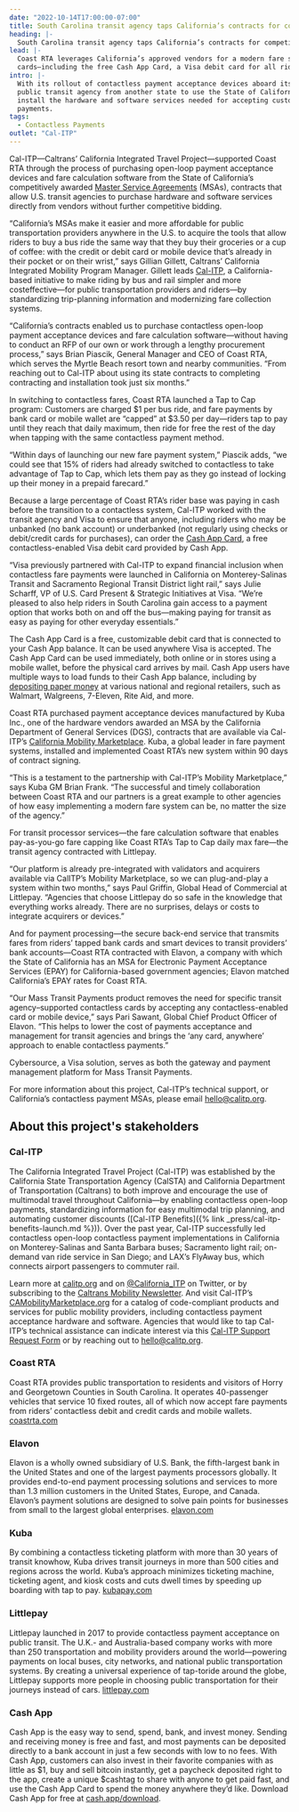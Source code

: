 ```yaml
---
date: "2022-10-14T17:00:00-07:00"
title: South Carolina transit agency taps California’s contracts for competitively priced contactless fare payment system
heading: |-
  South Carolina transit agency taps California’s contracts for competitively priced contactless fare payment system
lead: |-
  Coast RTA leverages California’s approved vendors for a modern fare system that accepts riders’ mobile wallets and bank
  cards—including the free Cash App Card, a Visa debit card for all riders that provides unbanked riders with a financial account
intro: |-
  With its rollout of contactless payment acceptance devices aboard its bus fleet, South Carolina’s Coast RTA is the first
  public transit agency from another state to use the State of California’s competitively priced contracts to purchase and
  install the hardware and software services needed for accepting customers’ debit and credit cards and mobile wallets for fare
  payments.
tags:
  - Contactless Payments
outlet: "Cal-ITP"
---
```


Cal-ITP—Caltrans’ California Integrated Travel Project—supported Coast RTA through the process of purchasing open-loop payment
acceptance devices and fare calculation software from the State of California’s competitively awarded
[Master Service Agreements](https://www.calitp.org/assets/Contactless.Payments.MSA.pdf?utm_source=Coast+RTA+Press+Release&utm_medium=pr+email+social) (MSAs),
contracts that allow U.S. transit agencies to purchase hardware and software services directly from vendors without further
competitive bidding.

“California’s MSAs make it easier and more affordable for public transportation providers anywhere in the U.S. to acquire the
tools that allow riders to buy a bus ride the same way that they buy their groceries or a cup of coffee: with the credit or
debit card or mobile device that’s already in their pocket or on their wrist,” says Gillian Gillett, Caltrans’ California
Integrated Mobility Program Manager. Gillett leads [Cal-ITP](https://www.calitp.org/?utm_source=Coast+RTA+Press+Release&utm_medium=pr+email+social),
a California-based initiative to make riding by bus and rail simpler and more costeffective—for public transportation providers
and riders—by standardizing trip-planning information and modernizing fare collection systems.

“California’s contracts enabled us to purchase contactless open-loop payment acceptance devices and fare calculation
software—without having to conduct an RFP of our own or work through a lengthy procurement process,” says Brian Piascik,
General Manager and CEO of Coast RTA, which serves the Myrtle Beach resort town and nearby communities. “From reaching out to
Cal-ITP about using its state contracts to completing contracting and installation took just six months.”

In switching to contactless fares, Coast RTA launched a Tap to Cap program: Customers are charged $1 per bus ride, and fare
payments by bank card or mobile wallet are “capped” at $3.50 per day—riders tap to pay until they reach that daily maximum,
then ride for free the rest of the day when tapping with the same contactless payment method.

“Within days of launching our new fare payment system,” Piascik adds, “we could see that 15% of riders had already switched to
contactless to take advantage of Tap to Cap, which lets them pay as they go instead of locking up their money in a prepaid
farecard.”

Because a large percentage of Coast RTA’s rider base was paying in cash before the transition to a contactless system, Cal-ITP
worked with the transit agency and Visa to ensure that anyone, including riders who may be unbanked (no bank account) or
underbanked (not regularly using checks or debit/credit cards for purchases), can order the
[Cash App Card](https://cash.app/help/us/en-us/3080-cash-card-get-started), a free contactless-enabled Visa debit card provided
by Cash App.

“Visa previously partnered with Cal-ITP to expand financial inclusion when contactless fare payments were launched in
California on Monterey-Salinas Transit and Sacramento Regional Transit District light rail,” says Julie Scharff, VP of U.S.
Card Present & Strategic Initiatives at Visa. “We’re pleased to also help riders in South Carolina gain access to a payment
option that works both on and off the bus—making paying for transit as easy as paying for other everyday essentials.”

The Cash App Card is a free, customizable debit card that is connected to your Cash App balance. It can be used anywhere Visa
is accepted. The Cash App Card can be used immediately, both online or in stores using a mobile wallet, before the physical
card arrives by mail. Cash App users have multiple ways to load funds to their Cash App balance, including by [depositing paper
money](https://cash.app/help/us/en-us/6488-paper-money-deposits) at various national and regional retailers, such as Walmart,
Walgreens, 7-Eleven, Rite Aid, and more.

Coast RTA purchased payment acceptance devices manufactured by Kuba Inc., one of the hardware vendors awarded an MSA by the
California Department of General Services (DGS), contracts that are available via Cal-ITP’s [California Mobility Marketplace](https://www.camobilitymarketplace.org/contracts?utm_source=Coast+RTA+Press+Release&utm_medium=pr+email+social).
Kuba, a global leader in fare payment systems, installed and implemented Coast RTA’s new system within 90 days of contract
signing.

“This is a testament to the partnership with Cal-ITP’s Mobility Marketplace,” says Kuba GM Brian Frank. “The successful and
timely collaboration between Coast RTA and our partners is a great example to other agencies of how easy implementing a modern
fare system can be, no matter the size of the agency.”

For transit processor services—the fare calculation software that enables pay-as-you-go fare capping like Coast RTA’s Tap to
Cap daily max fare—the transit agency contracted with Littlepay.

“Our platform is already pre-integrated with validators and acquirers available via CalITP’s Mobility Marketplace, so we can
plug-and-play a system within two months,” says Paul Griffin, Global Head of Commercial at Littlepay. “Agencies that choose
Littlepay do so safe in the knowledge that everything works already. There are no surprises, delays or costs to integrate
acquirers or devices.”

And for payment processing—the secure back-end service that transmits fares from riders’ tapped bank cards and smart devices
to transit providers’ bank accounts—Coast RTA contracted with Elavon, a company with which the State of California has an MSA
for Electronic Payment Acceptance Services (EPAY) for California-based government agencies; Elavon matched California’s EPAY
rates for Coast RTA.

“Our Mass Transit Payments product removes the need for specific transit agency–supported contactless cards by accepting any
contactless-enabled card or mobile device,” says Pari Sawant, Global Chief Product Officer of Elavon. “This helps to lower the
cost of payments acceptance and management for transit agencies and brings the ‘any card, anywhere’ approach to enable
contactless payments.”

Cybersource, a Visa solution, serves as both the gateway and payment management platform for Mass Transit Payments.

For more information about this project, Cal-ITP’s technical support, or California’s contactless payment MSAs, please email
[hello@calitp.org](mailto:hello@calitp.org).

## About this project's stakeholders

### Cal-ITP

The California Integrated Travel Project (Cal-ITP) was established by the California State Transportation Agency (CalSTA) and
California Department of Transportation (Caltrans) to both improve and encourage the use of multimodal travel throughout
California—by enabling contactless open-loop payments, standardizing information for easy multimodal trip planning, and
automating customer discounts ([Cal-ITP Benefits]({% link _press/cal-itp-benefits-launch.md %})). Over the past year, Cal-ITP
successfully led contactless open-loop contactless payment implementations in California on Monterey-Salinas and Santa Barbara
buses; Sacramento light rail; on-demand van ride service in San Diego; and LAX’s FlyAway bus, which connects airport passengers
to commuter rail.

Learn more at [calitp.org](https://www.calitp.org/?utm_source=Coast+RTA+Press+Release&utm_medium=pr+email+social) and on
[@California_ITP](https://twitter.com/california_itp) on Twitter, or by subscribing to the
[Caltrans Mobility Newsletter](https://lp.constantcontactpages.com/su/eLbtFoE/calitp?utm_source=Coast+RTA+Press+Release&utm_medium=pr+email+social).
And visit Cal-ITP’s [CAMobilityMarketplace.org](https://camobilitymarketplace.org) for a catalog of code-compliant products and
services for public mobility providers, including contactless payment acceptance hardware and software. Agencies that would
like to tap Cal-ITP’s technical assistance can indicate interest via this
[Cal-ITP Support Request Form](https://www.camobilitymarketplace.org/contact?utm_source=Coast+RTA+Press+Release&utm_medium=pr+email+social)
or by reaching out to [hello@calitp.org](mailto:hello@calitp.org).

### Coast RTA

Coast RTA provides public transportation to residents and visitors of Horry and Georgetown Counties in South Carolina.
It operates 40-passenger vehicles that service 10 fixed routes, all of which now accept fare payments from riders’ contactless
debit and credit cards and mobile wallets. [coastrta.com](https://coastrta.com)

### Elavon

Elavon is a wholly owned subsidiary of U.S. Bank, the fifth-largest bank in the United States and one of the largest payments
processors globally. It provides end-to-end payment processing solutions and services to more than 1.3 million customers in the
United States, Europe, and Canada. Elavon’s payment solutions are designed to solve pain points for businesses from small to
the largest global enterprises. [elavon.com](https://elavon.com)

### Kuba

By combining a contactless ticketing platform with more than 30 years of transit knowhow, Kuba drives transit journeys in more
than 500 cities and regions across the world. Kuba’s approach minimizes ticketing machine, ticketing agent, and kiosk costs and
cuts dwell times by speeding up boarding with tap to pay. [kubapay.com](https://kubapay.com)

### Littlepay

Littlepay launched in 2017 to provide contactless payment acceptance on public transit. The U.K.- and Australia-based company
works with more than 250 transportation and mobility providers around the world—powering payments on local buses, city networks,
and national public transportation systems. By creating a universal experience of tap-toride around the globe, Littlepay
supports more people in choosing public transportation for their journeys instead of cars. [littlepay.com](https://littlepay.com)

### Cash App

Cash App is the easy way to send, spend, bank, and invest money. Sending and receiving money is free and fast, and most
payments can be deposited directly to a bank account in just a few seconds with low to no fees. With Cash App, customers can
also invest in their favorite companies with as little as $1, buy and sell bitcoin instantly, get a paycheck deposited right to
the app, create a unique $cashtag to share with anyone to get paid fast, and use the Cash App Card to spend the money anywhere
they’d like. Download Cash App for free at [cash.app/download](https://cash.app/download).

